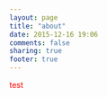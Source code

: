 ```yaml
---
layout: page
title: "about"
date: 2015-12-16 19:06
comments: false
sharing: true
footer: true
---
```


<p style="color: red;">test</p>